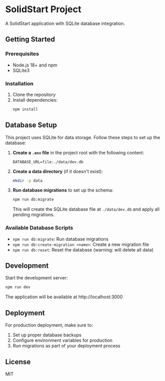 # SolidStart Project

A SolidStart application with SQLite database integration.

## Getting Started

### Prerequisites

- Node.js 18+ and npm
- SQLite3

### Installation

1. Clone the repository
2. Install dependencies:
   ```bash
   npm install
   ```

## Database Setup

This project uses SQLite for data storage. Follow these steps to set up the database:

1. **Create a `.env` file** in the project root with the following content:
   ```
   DATABASE_URL=file:./data/dev.db
   ```

2. **Create a data directory** (if it doesn't exist):
   ```bash
   mkdir -p data
   ```

3. **Run database migrations** to set up the schema:
   ```bash
   npm run db:migrate
   ```
   This will create the SQLite database file at `./data/dev.db` and apply all pending migrations.

### Available Database Scripts

- `npm run db:migrate`: Run database migrations
- `npm run db:create-migration <name>`: Create a new migration file
- `npm run db:reset`: Reset the database (warning: will delete all data)

## Development

Start the development server:

```bash
npm run dev
```

The application will be available at http://localhost:3000

## Deployment

For production deployment, make sure to:
1. Set up proper database backups
2. Configure environment variables for production
3. Run migrations as part of your deployment process

## License

MIT
